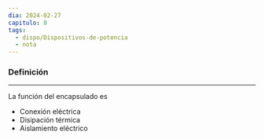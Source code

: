 ```yaml
---
dia: 2024-02-27
capitulo: 8
tags:
  - dispo/Dispositivos-de-potencia
  - nota
---
```

### Definición
---
La función del encapsulado es
* Conexión eléctrica
* Disipación térmica
* Aislamiento eléctrico